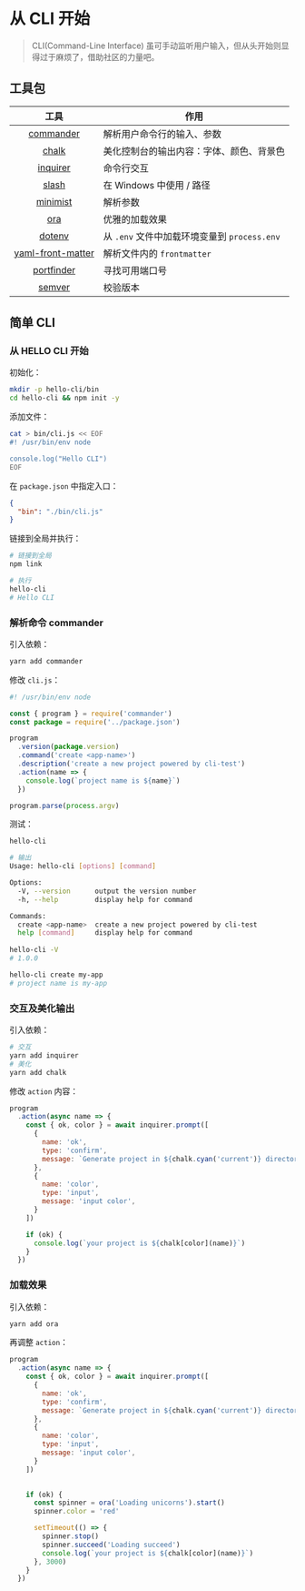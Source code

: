 # 从 CLI 开始

> CLI(Command-Line Interface) 虽可手动监听用户输入，但从头开始则显得过于麻烦了，借助社区的力量吧。

## 工具包

|                             工具                             | 作用                                         |
| :----------------------------------------------------------: | -------------------------------------------- |
|     [commander](https://www.npmjs.com/package/commander)     | 解析用户命令行的输入、参数                   |
|         [chalk](https://www.npmjs.com/package/chalk)         | 美化控制台的输出内容：字体、颜色、背景色     |
|      [inquirer](https://www.npmjs.com/package/inquirer)      | 命令行交互                                   |
|         [slash](https://www.npmjs.com/package/slash)         | 在 Windows 中使用 / 路径                     |
|      [minimist](https://www.npmjs.com/package/minimist)      | 解析参数                                     |
|           [ora](https://www.npmjs.com/package/ora)           | 优雅的加载效果                               |
|        [dotenv](https://www.npmjs.com/package/dotenv)        | 从 `.env` 文件中加载环境变量到 `process.env` |
| [yaml-front-matter](https://www.npmjs.com/package/yaml-front-matter) | 解析文件内的 `frontmatter`                   |
|    [portfinder](https://www.npmjs.com/package/portfinder)    | 寻找可用端口号                               |
|        [semver](https://www.npmjs.com/package/semver)        | 校验版本                                     |

## 简单 CLI

### 从 HELLO CLI 开始

初始化：

```bash
mkdir -p hello-cli/bin 
cd hello-cli && npm init -y
```

添加文件：

```bash
cat > bin/cli.js << EOF
#! /usr/bin/env node

console.log("Hello CLI")
EOF
```

在 `package.json` 中指定入口：

```json
{
  "bin": "./bin/cli.js"
}
```

链接到全局并执行：

```bash
# 链接到全局
npm link

# 执行
hello-cli
# Hello CLI
```

### 解析命令 commander

引入依赖：

```bash
yarn add commander
```

修改 `cli.js`：

```js
#! /usr/bin/env node

const { program } = require('commander')
const package = require('../package.json')

program
  .version(package.version)
  .command('create <app-name>')
  .description('create a new project powered by cli-test')
  .action(name => {
    console.log(`project name is ${name}`)
  })

program.parse(process.argv)
```

测试：

```bash
hello-cli

# 输出
Usage: hello-cli [options] [command]

Options:
  -V, --version      output the version number
  -h, --help         display help for command

Commands:
  create <app-name>  create a new project powered by cli-test
  help [command]     display help for command
  
hello-cli -V
# 1.0.0

hello-cli create my-app
# project name is my-app
```

### 交互及美化输出

引入依赖：

```bash
# 交互
yarn add inquirer
# 美化
yarn add chalk
```

修改 `action` 内容：

```js
program
  .action(async name => {
    const { ok, color } = await inquirer.prompt([
      {
        name: 'ok',
        type: 'confirm',
        message: `Generate project in ${chalk.cyan('current')} directory?`
      },
      {
        name: 'color',
        type: 'input',
        message: 'input color',
      }
    ])

    if (ok) {
      console.log(`your project is ${chalk[color](name)}`)
    }
  })
```

### 加载效果

引入依赖：

```bash
yarn add ora
```

再调整 `action`：

```js
program
  .action(async name => {
    const { ok, color } = await inquirer.prompt([
      {
        name: 'ok',
        type: 'confirm',
        message: `Generate project in ${chalk.cyan('current')} directory?`
      },
      {
        name: 'color',
        type: 'input',
        message: 'input color',
      }
    ])

    
    if (ok) {
      const spinner = ora('Loading unicorns').start()
      spinner.color = 'red'

      setTimeout(() => {
        spinner.stop()
        spinner.succeed('Loading succeed')
        console.log(`your project is ${chalk[color](name)}`)
      }, 3000)
    }
  })
```
